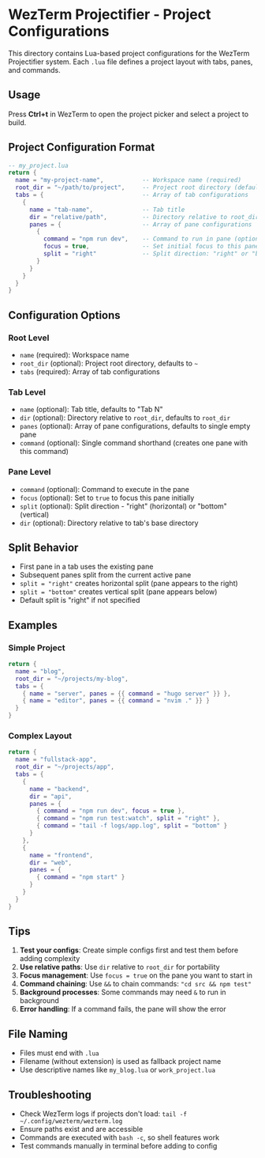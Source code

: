 # WezTerm Projectifier - Project Configurations

This directory contains Lua-based project configurations for the WezTerm Projectifier system. Each `.lua` file defines a project layout with tabs, panes, and commands.

## Usage

Press **Ctrl+t** in WezTerm to open the project picker and select a project to build.

## Project Configuration Format

```lua
-- my_project.lua
return {
  name = "my-project-name",           -- Workspace name (required)
  root_dir = "~/path/to/project",     -- Project root directory (default: home)
  tabs = {                            -- Array of tab configurations
    {
      name = "tab-name",              -- Tab title
      dir = "relative/path",          -- Directory relative to root_dir (optional)
      panes = {                       -- Array of pane configurations
        { 
          command = "npm run dev",    -- Command to run in pane (optional)
          focus = true,               -- Set initial focus to this pane (optional)
          split = "right"             -- Split direction: "right" or "bottom" (optional)
        }
      }
    }
  }
}
```

## Configuration Options

### Root Level
- `name` (required): Workspace name
- `root_dir` (optional): Project root directory, defaults to `~`
- `tabs` (required): Array of tab configurations

### Tab Level
- `name` (optional): Tab title, defaults to "Tab N"
- `dir` (optional): Directory relative to `root_dir`, defaults to `root_dir`
- `panes` (optional): Array of pane configurations, defaults to single empty pane
- `command` (optional): Single command shorthand (creates one pane with this command)

### Pane Level
- `command` (optional): Command to execute in the pane
- `focus` (optional): Set to `true` to focus this pane initially
- `split` (optional): Split direction - "right" (horizontal) or "bottom" (vertical)
- `dir` (optional): Directory relative to tab's base directory

## Split Behavior

- First pane in a tab uses the existing pane
- Subsequent panes split from the current active pane
- `split = "right"` creates horizontal split (pane appears to the right)
- `split = "bottom"` creates vertical split (pane appears below)
- Default split is "right" if not specified

## Examples

### Simple Project
```lua
return {
  name = "blog",
  root_dir = "~/projects/my-blog",
  tabs = {
    { name = "server", panes = {{ command = "hugo server" }} },
    { name = "editor", panes = {{ command = "nvim ." }} }
  }
}
```

### Complex Layout
```lua
return {
  name = "fullstack-app",
  root_dir = "~/projects/app",
  tabs = {
    {
      name = "backend",
      dir = "api",
      panes = {
        { command = "npm run dev", focus = true },
        { command = "npm run test:watch", split = "right" },
        { command = "tail -f logs/app.log", split = "bottom" }
      }
    },
    {
      name = "frontend", 
      dir = "web",
      panes = {
        { command = "npm start" }
      }
    }
  }
}
```

## Tips

1. **Test your configs**: Create simple configs first and test them before adding complexity
2. **Use relative paths**: Use `dir` relative to `root_dir` for portability
3. **Focus management**: Use `focus = true` on the pane you want to start in
4. **Command chaining**: Use `&&` to chain commands: `"cd src && npm test"`
5. **Background processes**: Some commands may need `&` to run in background
6. **Error handling**: If a command fails, the pane will show the error

## File Naming

- Files must end with `.lua`
- Filename (without extension) is used as fallback project name
- Use descriptive names like `my_blog.lua` or `work_project.lua`

## Troubleshooting

- Check WezTerm logs if projects don't load: `tail -f ~/.config/wezterm/wezterm.log`
- Ensure paths exist and are accessible
- Commands are executed with `bash -c`, so shell features work
- Test commands manually in terminal before adding to config